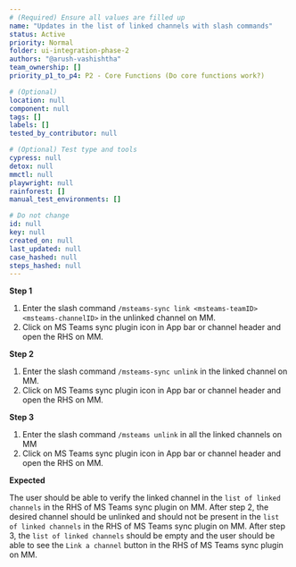 ```yaml
---
# (Required) Ensure all values are filled up
name: "Updates in the list of linked channels with slash commands"
status: Active
priority: Normal
folder: ui-integration-phase-2
authors: "@arush-vashishtha"
team_ownership: []
priority_p1_to_p4: P2 - Core Functions (Do core functions work?)

# (Optional)
location: null
component: null
tags: []
labels: []
tested_by_contributor: null

# (Optional) Test type and tools
cypress: null
detox: null
mmctl: null
playwright: null
rainforest: []
manual_test_environments: []

# Do not change
id: null
key: null
created_on: null
last_updated: null
case_hashed: null
steps_hashed: null
---
```


**Step 1**

1. Enter the slash command `/msteams-sync link <msteams-teamID> <msteams-channelID>` in the unlinked channel on MM.
2. Click on MS Teams sync plugin icon in App bar or channel header and open the RHS on MM.

**Step 2**

1. Enter the slash command `/msteams-sync unlink` in the linked channel on MM.
2. Click on MS Teams sync plugin icon in App bar or channel header and open the RHS on MM.

**Step 3**

1. Enter the slash command `/msteams unlink` in all the linked channels on MM
2. Click on MS Teams sync plugin icon in App bar or channel header and open the RHS on MM.

**Expected**

The user should be able to verify the linked channel in the `list of linked channels` in the RHS of MS Teams sync plugin on MM.
After step 2, the desired channel should be unlinked and should not be present in the `list of linked channels` in the RHS of MS Teams sync plugin on MM.
After step 3, the `list of linked channels` should be empty and the user should be able to see the `Link a channel` button in the RHS of MS Teams sync plugin on MM.
